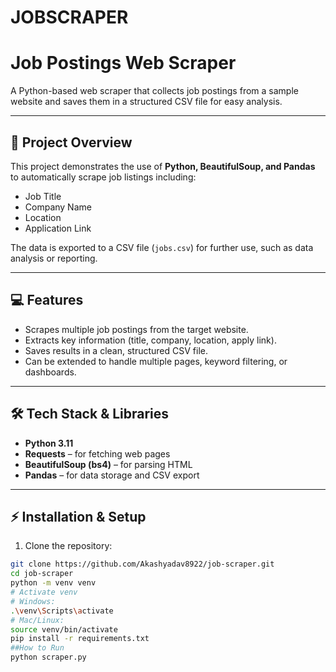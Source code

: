 ﻿# JOBSCRAPER
# Job Postings Web Scraper

A Python-based web scraper that collects job postings from a sample website and saves them in a structured CSV file for easy analysis.

---

## 📝 Project Overview

This project demonstrates the use of **Python, BeautifulSoup, and Pandas** to automatically scrape job listings including:

- Job Title  
- Company Name  
- Location  
- Application Link  

The data is exported to a CSV file (`jobs.csv`) for further use, such as data analysis or reporting.

---

## 💻 Features

- Scrapes multiple job postings from the target website.  
- Extracts key information (title, company, location, apply link).  
- Saves results in a clean, structured CSV file.  
- Can be extended to handle multiple pages, keyword filtering, or dashboards.  

---

## 🛠 Tech Stack & Libraries

- **Python 3.11**  
- **Requests** – for fetching web pages  
- **BeautifulSoup (bs4)** – for parsing HTML  
- **Pandas** – for data storage and CSV export  

---

## ⚡ Installation & Setup

1. Clone the repository:

```bash
git clone https://github.com/Akashyadav8922/job-scraper.git
cd job-scraper
python -m venv venv
# Activate venv
# Windows:
.\venv\Scripts\activate
# Mac/Linux:
source venv/bin/activate
pip install -r requirements.txt
##How to Run
python scraper.py

